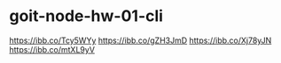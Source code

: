 # goit-node-hw-01-cli

https://ibb.co/Tcy5WYy
https://ibb.co/gZH3JmD
https://ibb.co/Xj78yJN
https://ibb.co/mtXL9yV
